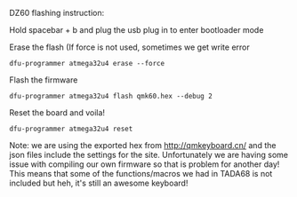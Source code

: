 DZ60 flashing instruction: 

Hold spacebar + b and plug the usb plug in to enter bootloader mode

Erase the flash (If force is not used, sometimes we get write error

```
dfu-programmer atmega32u4 erase --force
```

Flash the firmware

```
dfu-programmer atmega32u4 flash qmk60.hex --debug 2
```

Reset the board and voila!

```
dfu-programmer atmega32u4 reset
```


Note: we are using the exported hex from http://qmkeyboard.cn/ and the json files include the settings for the site. Unfortunately we are having some issue with compiling our own firmware so that is problem for another day! This means that some of the functions/macros we had in TADA68 is not included but heh, it's still an awesome keyboard!
